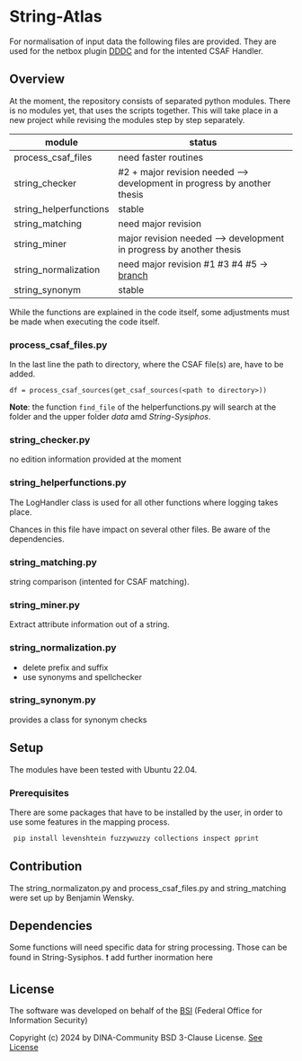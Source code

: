 # String-Atlas

For normalisation of input data the following files are provided. They are used for the netbox plugin [DDDC](../../DDDC-Netbox-plugin) and for the intented CSAF Handler.

## Overview

At the moment, the repository consists of separated python modules. There is no modules yet, that uses the scripts together. This will take place in a new project while revising the modules step by step separately.

|module  | status |
|- |- |
|process_csaf_files     | need faster routines |
|string_checker         | #2 + major revision needed --> development in progress by another thesis |
|string_helperfunctions | stable |
|string_matching        | need major revision |
|string_miner           | major revision needed --> development in progress by another thesis|
|string_normalization   | need major revision #1 #3 #4 #5 -> [branch](/dev_normalization)|
|string_synonym         | stable |

While the functions are explained in the code itself, some adjustments must be made when executing the code itself.

### process_csaf_files.py

In the last line the path to directory, where the CSAF file(s) are, have to be added.

 ```text
df = process_csaf_sources(get_csaf_sources(<path to directory>))
 ```

 **Note**: the function `find_file` of the helperfunctions.py will search at the folder and the upper folder *data* amd *String-Sysiphos*.

### string_checker.py

  no edition information provided at the moment

### string_helperfunctions.py
  
  The LogHandler class is used for all other functions where logging takes place.

  Chances in this file have impact on several other files. Be aware of the dependencies.

### string_matching.py

  string comparison (intented for CSAF matching).

### string_miner.py

  Extract attribute information out of a string.

### string_normalization.py

- delete prefix and suffix
- use synonyms and spellchecker

### string_synonym.py

  provides a class for synonym checks

## Setup

The modules have been tested with Ubuntu 22.04.

### Prerequisites

There are some packages that have to be installed by the user, in order to use some features in the mapping process.

 ```bash
  pip install levenshtein fuzzywuzzy collections inspect pprint
 ```

## Contribution

The string_normalizaton.py and process_csaf_files.py and string_matching were set up by Benjamin Wensky.

## Dependencies

Some functions will need specific data for string processing. Those can be found in String-Sysiphos.
:exclamation: add further inormation here

## License

The software was developed on behalf of the [BSI](https://www.bsi.bund.de) \(Federal Office for Information Security\)

Copyright (c) 2024 by DINA-Community BSD 3-Clause License. [See License](/LICENSE)
